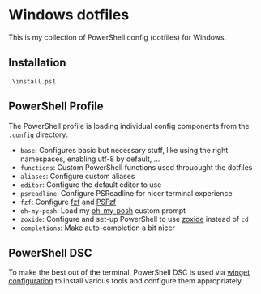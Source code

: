 # Windows dotfiles

This is my collection of PowerShell config (dotfiles) for Windows.

## Installation

```pwsh
.\install.ps1
```

## PowerShell Profile

The PowerShell profile is loading individual config components from the [`.config`](.config/) directory:

* `base`: Configures basic but necessary stuff, like using the right namespaces, enabling utf-8 by default, ...
* `functions`: Custom PowerShell functions used throuought the dotfiles
* `aliases`: Configure custom aliases
* `editor`: Configure the default editor to use
* `psreadline`: Configure PSReadline for nicer terminal experience
* `fzf`: Configure [fzf] and [PSFzf]
* `oh-my-posh`: Load my [oh-my-posh] custom prompt
* `zoxide`: Configure and set-up PowerShell to use [zoxide] instead of `cd`
* `completions`: Make auto-completion a bit nicer

## PowerShell DSC

To make the best out of the terminal, PowerShell DSC is used via [winget configuration] to install various tools and configure them appropriately.

[winget configuration]: https://learn.microsoft.com/en-us/windows/package-manager/configuration/
[zoxide]: https://github.com/ajeetdsouza/zoxide
[oh-my-posh]: https://ohmyposh.dev/
[fzf]: https://github.com/junegunn/fzf
[PSFzf]: https://github.com/kelleyma49/PSFzf
